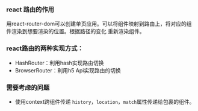 ### react 路由的作用
用react-router-dom可以创建单页应用。可以将组件映射到路由上，将对应的组件渲染到想要渲染的位置。根据路径的变化
重新渲染组件。

### react路由的两种实现方式：
- HashRouter：利用hash实现路由切换
- BrowserRouter：利用h5 Api实现路由的切换

### 需要考虑的问题
- 使用context跨组件传递 `history`，`location`，`match`属性传递给包裹的组件。
